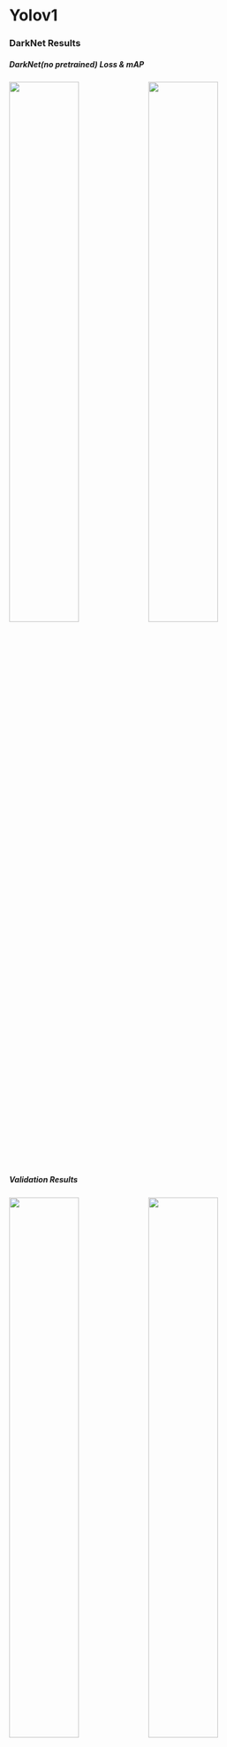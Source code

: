# Yolov1

### DarkNet Results   
##### DarkNet(no pretrained) Loss & mAP
<img src="https://github.com/suhyeong-jeon/Yolov1/assets/70623959/9d587cdf-953e-41d6-a365-cb462a60d0c7" width="50%"><img src="https://github.com/suhyeong-jeon/Yolov1/assets/70623959/dba2d225-6c16-40f6-b1f8-d2b9e8a4fd81" width="50%">
#####   
##### Validation Results
<img src="https://github.com/suhyeong-jeon/Yolov1/assets/70623959/0429eb15-8263-492f-bba7-415058579e7c" width="50%"><img src="https://github.com/suhyeong-jeon/Yolov1/assets/70623959/144fd760-3c8f-4be4-ac1a-a2874ef26294" width="50%">

</hr>

### ResNet18 Results   
##### ResNet18(pretrained) Loss & mAP
<img src="https://github.com/suhyeong-jeon/Yolov1/assets/70623959/4b070a86-b548-47e2-b2b3-6f2bbafe285f" width="50%"><img src="https://github.com/suhyeong-jeon/Yolov1/assets/70623959/7e6f0d59-59dc-43c4-9ebd-7414ee9c4ad6" width="50%">
#####   

</hr>

### Dataset
##### [Dataset Download](https://www.kaggle.com/datasets/734b7bcb7ef13a045cbdd007a3c19874c2586ed0b02b4afc86126e89d00af8d2?select=get_data)
##### Training dataset : 100examples.csv  Validation dataset : 8.examples.csv (probably not be effective. Could not use train.csv as training dataset because my GPU performance is not good)

### References
##### [https://github.com/tanjeffreyz/yolo-v1/blob/main/tests.py](https://github.com/tanjeffreyz/yolo-v1/blob/main/tests.py)
##### [https://github.com/aladdinpersson/Machine-Learning-Collection/tree/master/ML/Pytorch/object_detection/YOLO](https://github.com/aladdinpersson/Machine-Learning-Collection/tree/master/ML/Pytorch/object_detection/YOLO)
